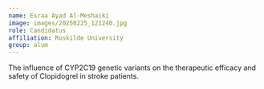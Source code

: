 ```yaml
---
name: Esraa Ayad Al-Meshaiki
image: images/20250225_121240.jpg
role: Candidatus
affiliation: Roskilde University
group: alum
---
```


The influence of CYP2C19 genetic variants on the therapeutic efficacy and safety of Clopidogrel in stroke patients.
